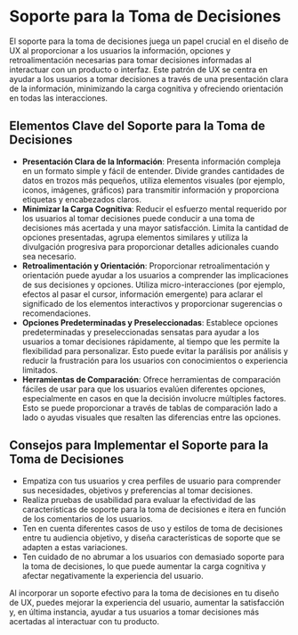 # Soporte para la Toma de Decisiones

El soporte para la toma de decisiones juega un papel crucial en el diseño de UX al proporcionar a los usuarios la información, opciones y retroalimentación necesarias para tomar decisiones informadas al interactuar con un producto o interfaz. Este patrón de UX se centra en ayudar a los usuarios a tomar decisiones a través de una presentación clara de la información, minimizando la carga cognitiva y ofreciendo orientación en todas las interacciones.

## Elementos Clave del Soporte para la Toma de Decisiones

- **Presentación Clara de la Información**: Presenta información compleja en un formato simple y fácil de entender. Divide grandes cantidades de datos en trozos más pequeños, utiliza elementos visuales (por ejemplo, iconos, imágenes, gráficos) para transmitir información y proporciona etiquetas y encabezados claros.
- **Minimizar la Carga Cognitiva**: Reducir el esfuerzo mental requerido por los usuarios al tomar decisiones puede conducir a una toma de decisiones más acertada y una mayor satisfacción. Limita la cantidad de opciones presentadas, agrupa elementos similares y utiliza la divulgación progresiva para proporcionar detalles adicionales cuando sea necesario.
- **Retroalimentación y Orientación**: Proporcionar retroalimentación y orientación puede ayudar a los usuarios a comprender las implicaciones de sus decisiones y opciones. Utiliza micro-interacciones (por ejemplo, efectos al pasar el cursor, información emergente) para aclarar el significado de los elementos interactivos y proporcionar sugerencias o recomendaciones.
- **Opciones Predeterminadas y Preseleccionadas**: Establece opciones predeterminadas y preseleccionadas sensatas para ayudar a los usuarios a tomar decisiones rápidamente, al tiempo que les permite la flexibilidad para personalizar. Esto puede evitar la parálisis por análisis y reducir la frustración para los usuarios con conocimientos o experiencia limitados.
- **Herramientas de Comparación**: Ofrece herramientas de comparación fáciles de usar para que los usuarios evalúen diferentes opciones, especialmente en casos en que la decisión involucre múltiples factores. Esto se puede proporcionar a través de tablas de comparación lado a lado o ayudas visuales que resalten las diferencias entre las opciones.

## Consejos para Implementar el Soporte para la Toma de Decisiones

- Empatiza con tus usuarios y crea perfiles de usuario para comprender sus necesidades, objetivos y preferencias al tomar decisiones.
- Realiza pruebas de usabilidad para evaluar la efectividad de las características de soporte para la toma de decisiones e itera en función de los comentarios de los usuarios.
- Ten en cuenta diferentes casos de uso y estilos de toma de decisiones entre tu audiencia objetivo, y diseña características de soporte que se adapten a estas variaciones.
- Ten cuidado de no abrumar a los usuarios con demasiado soporte para la toma de decisiones, lo que puede aumentar la carga cognitiva y afectar negativamente la experiencia del usuario.

Al incorporar un soporte efectivo para la toma de decisiones en tu diseño de UX, puedes mejorar la experiencia del usuario, aumentar la satisfacción y, en última instancia, ayudar a tus usuarios a tomar decisiones más acertadas al interactuar con tu producto.
